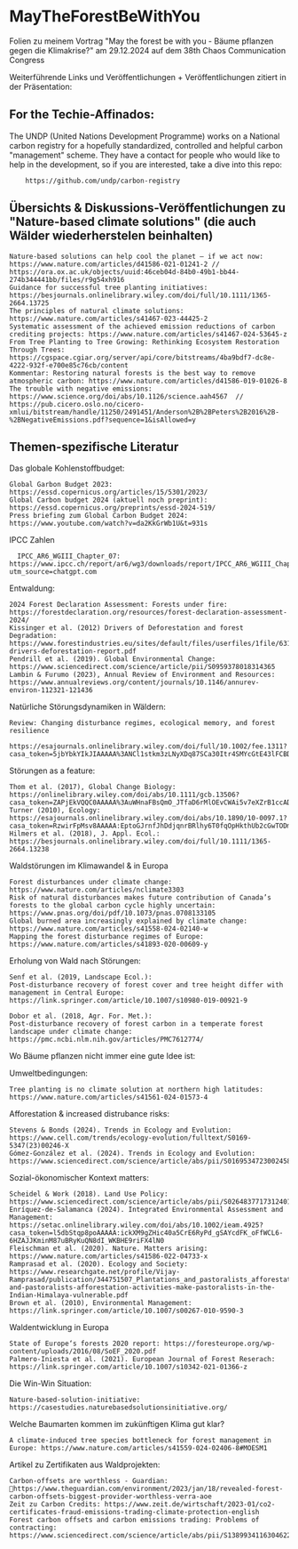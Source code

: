 # MayTheForestBeWithYou
Folien zu meinem Vortrag "May the forest be with you - Bäume pflanzen gegen die Klimakrise?" am 29.12.2024 auf dem 38th Chaos Communication Congress

Weiterführende Links und Veröffentlichungen + Veröffentlichungen zitiert in der Präsentation:

## For the Techie-Affinados:
The UNDP (United Nations Development Programme) works on a National carbon registry for a hopefully standardized, controlled and helpful carbon "management" scheme. They have a contact for people who would like to help in the development, so if you are interested, take a dive into this repo: 

        https://github.com/undp/carbon-registry

## Übersichts & Diskussions-Veröffentlichungen zu "Nature-based climate solutions" (die auch Wälder wiederherstelen beinhalten)

    Nature-based solutions can help cool the planet — if we act now: https://www.nature.com/articles/d41586-021-01241-2 //  https://ora.ox.ac.uk/objects/uuid:46ceb04d-84b0-49b1-bb44-274b344441bb/files/r9g54xh916
    Guidance for successful tree planting initiatives: https://besjournals.onlinelibrary.wiley.com/doi/full/10.1111/1365-2664.13725
    The principles of natural climate solutions: https://www.nature.com/articles/s41467-023-44425-2
    Systematic assessment of the achieved emission reductions of carbon crediting projects: https://www.nature.com/articles/s41467-024-53645-z
    From Tree Planting to Tree Growing: Rethinking Ecosystem Restoration Through Trees: https://cgspace.cgiar.org/server/api/core/bitstreams/4ba9bdf7-dc8e-4222-932f-e700e85c76cb/content
    Kommentar: Restoring natural forests is the best way to remove atmospheric carbon: https://www.nature.com/articles/d41586-019-01026-8
    The trouble with negative emissions: https://www.science.org/doi/abs/10.1126/science.aah4567  // https://pub.cicero.oslo.no/cicero-xmlui/bitstream/handle/11250/2491451/Anderson%2B%2BPeters%2B2016%2B-%2BNegativeEmissions.pdf?sequence=1&isAllowed=y

## Themen-spezifische Literatur

Das globale Kohlenstoffbudget:

    Global Garbon Budget 2023: https://essd.copernicus.org/articles/15/5301/2023/
    Global Carbon budget 2024 (aktuell noch preprint): https://essd.copernicus.org/preprints/essd-2024-519/
    Press briefing zum Global Carbon Budget 2024: https://www.youtube.com/watch?v=da2KkGrWb1U&t=931s

IPCC Zahlen 

      IPCC_AR6_WGIII_Chapter_07:  https://www.ipcc.ch/report/ar6/wg3/downloads/report/IPCC_AR6_WGIII_Chapter_07.pdf?utm_source=chatgpt.com

Entwaldung:

    2024 Forest Declaration Assessment: Forests under fire: https://forestdeclaration.org/resources/forest-declaration-assessment-2024/
    Kissinger et al. (2012) Drivers of Deforestation and forest Degradation: https://www.forestindustries.eu/sites/default/files/userfiles/1file/6316-drivers-deforestation-report.pdf
    Pendrill et al. (2019). Global Environmental Change: https://www.sciencedirect.com/science/article/pii/S0959378018314365
    Lambin & Furumo (2023), Annual Review of Environment and Resources: https://www.annualreviews.org/content/journals/10.1146/annurev-environ-112321-121436

Natürliche Störungsdynamiken in Wäldern:

    Review: Changing disturbance regimes, ecological memory, and forest resilience 
            https://esajournals.onlinelibrary.wiley.com/doi/full/10.1002/fee.1311?casa_token=5jbYbkYIkJIAAAAA%3ANCl1stkm3zLNyXDq87SCa30Itr4SMYcGtE43lFCBDg34tqNG2ohQbIH2_5p7d5p5va4KIyUWfWaDBgwc

Störungen as a feature:

    Thom et al. (2017), Global Change Biology: https://onlinelibrary.wiley.com/doi/abs/10.1111/gcb.13506?casa_token=ZAPjEkVQQC0AAAAA%3AuWHnaFBsQmO_JTfaD6rMlOEvCWAi5v7eXZrB1ccADJVPhLFjWRxbHSJZgCjg5RgddAG5VS0ZomYF5VaG
    Turner (2010), Ecology: https://esajournals.onlinelibrary.wiley.com/doi/abs/10.1890/10-0097.1?casa_token=RzwirFpMsv8AAAAA:EptoGJrnfJhDdjqnrBRlhy6T0fqOpHkthUb2cGwTODm25T8lNSGbZtiiN2IMHrONwtwd1Wz3Q0tbv2cB
    Hilmers et al. (2018), J. Appl. Ecol.: https://besjournals.onlinelibrary.wiley.com/doi/full/10.1111/1365-2664.13238
    
         
Waldstörungen im Klimawandel & in Europa

    Forest disturbances under climate change: https://www.nature.com/articles/nclimate3303 
    Risk of natural disturbances makes future contribution of Canada’s forests to the global carbon cycle highly uncertain: https://www.pnas.org/doi/pdf/10.1073/pnas.0708133105
    Global burned area increasingly explained by climate change: https://www.nature.com/articles/s41558-024-02140-w
    Mapping the forest disturbance regimes of Europe: https://www.nature.com/articles/s41893-020-00609-y

Erholung von Wald nach Störungen:

    Senf et al. (2019, Landscape Ecol.): 
    Post-disturbance recovery of forest cover and tree height differ with management in Central Europe: https://link.springer.com/article/10.1007/s10980-019-00921-9 
    
    Dobor et al. (2018, Agr. For. Met.):
    Post-disturbance recovery of forest carbon in a temperate forest landscape under climate change: https://pmc.ncbi.nlm.nih.gov/articles/PMC7612774/
    
Wo Bäume pflanzen nicht immer eine gute Idee ist:

 Umweltbedingungen:

    Tree planting is no climate solution at northern high latitudes: https://www.nature.com/articles/s41561-024-01573-4

  Afforestation & increased distrubance risks:
  
    Stevens & Bonds (2024). Trends in Ecology and Evolution: https://www.cell.com/trends/ecology-evolution/fulltext/S0169-5347(23)00246-X
    Gómez-González et al. (2024). Trends in Ecology and Evolution: https://www.sciencedirect.com/science/article/abs/pii/S0169534723002458

  Sozial-ökonomischer Kontext matters: 

    Scheidel & Work (2018). Land Use Policy: https://www.sciencedirect.com/science/article/abs/pii/S0264837717312401
    Enríquez‐de‐Salamanca (2024). Integrated Environmental Assessment and Management: https://setac.onlinelibrary.wiley.com/doi/abs/10.1002/ieam.4925?casa_token=l5dbStqp8poAAAAA:ickXM9gZHic40a5CrE6RyPd_gSAYcdFK_oFfWCL6-6HZAJJKminM87uBRyKuQN8dI_WKBHE9riFX4lN0
    Fleischman et al. (2020). Nature. Matters arising: https://www.nature.com/articles/s41586-022-04733-x
    Ramprasad et al. (2020). Ecology and Society: https://www.researchgate.net/profile/Vijay-Ramprasad/publication/344751507_Plantations_and_pastoralists_afforestation_activities_make_pastoralists_in_the_Indian_Himalaya_vulnerable/links/5f8db768299bf1b53e32ac1c/Plantations-and-pastoralists-afforestation-activities-make-pastoralists-in-the-Indian-Himalaya-vulnerable.pdf
    Brown et al. (2010), Environmental Management: https://link.springer.com/article/10.1007/s00267-010-9590-3


Waldentwicklung in Europa

    State of Europe‘s forests 2020 report: https://foresteurope.org/wp-content/uploads/2016/08/SoEF_2020.pdf
    Palmero-Iniesta et al. (2021). European Journal of Forest Reserach: https://link.springer.com/article/10.1007/s10342-021-01366-z

Die Win-Win Situation:

    Nature-based-solution-initiative: https://casestudies.naturebasedsolutionsinitiative.org/


Welche Baumarten kommen im zukünftigen Klima gut klar?

    A climate-induced tree species bottleneck for forest management in Europe: https://www.nature.com/articles/s41559-024-02406-8#MOESM1

Artikel zu Zertifikaten aus Waldprojekten:
  
    Carbon-offsets are worthless - Guardian: https://www.theguardian.com/environment/2023/jan/18/revealed-forest-carbon-offsets-biggest-provider-worthless-verra-aoe
    Zeit zu Carbon Credits: https://www.zeit.de/wirtschaft/2023-01/co2-certificates-fraud-emissions-trading-climate-protection-english
    Forest carbon offsets and carbon emissions trading: Problems of contracting: https://www.sciencedirect.com/science/article/abs/pii/S1389934116304622


